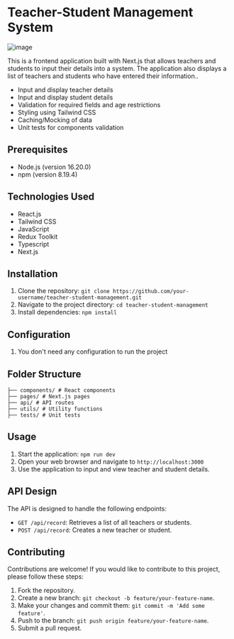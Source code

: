 # Teacher-Student Management System

<img src="https://res.cloudinary.com/chuksmbanaso/image/upload/v1692884383/Screenshot_2023-08-24_at_14.37.55_pfljei.png" title="Image" alt="image">

This is a frontend application built with Next.js that allows teachers and students to input their details into a system. The application also displays a list of teachers and students who have entered their information..

- Input and display teacher details
- Input and display student details
- Validation for required fields and age restrictions
- Styling using Tailwind CSS
- Caching/Mocking of data
- Unit tests for components validation

## Prerequisites

- Node.js (version 16.20.0)
- npm (version 8.19.4)

## Technologies Used

- React.js
- Tailwind CSS
- JavaScript
- Redux Toolkit
- Typescript
- Next.js

## Installation

1. Clone the repository: `git clone https://github.com/your-username/teacher-student-management.git`
2. Navigate to the project directory: `cd teacher-student-management`
3. Install dependencies: `npm install`

## Configuration

1. You don't need any configuration to run the project

## Folder Structure

```
├── components/ # React components
├── pages/ # Next.js pages
├── api/ # API routes
├── utils/ # Utility functions
├── tests/ # Unit tests

```

## Usage

1. Start the application: `npm run dev`
2. Open your web browser and navigate to `http://localhost:3000`
3. Use the application to input and view teacher and student details.

## API Design

The API is designed to handle the following endpoints:

- `GET /api/record`: Retrieves a list of all teachers or students.
- `POST /api/record`: Creates a new teacher or student.

## Contributing

Contributions are welcome! If you would like to contribute to this project, please follow these steps:

1. Fork the repository.
2. Create a new branch: `git checkout -b feature/your-feature-name`.
3. Make your changes and commit them: `git commit -m 'Add some feature'`.
4. Push to the branch: `git push origin feature/your-feature-name`.
5. Submit a pull request.

```

```
